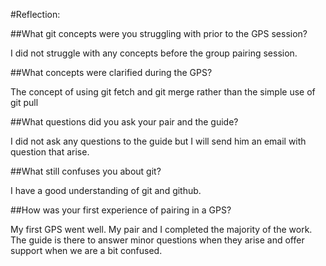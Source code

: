 #Reflection:

##What git concepts were you struggling with prior to the GPS session?

I did not struggle with any concepts before the group pairing session.

##What concepts were clarified during the GPS?

The concept of using git fetch and git merge rather than the simple use of git pull

##What questions did you ask your pair and the guide?

I did not ask any questions to the guide but I will send him an email  with question that arise.

##What still confuses you about git?

I have a good understanding of git and github.

##How was your first experience of pairing in a GPS?

My first GPS went well. My pair and I completed the majority of the work. The guide is there to answer minor questions when they arise and offer support when we are a bit confused. 
